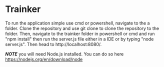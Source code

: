 # Trainker
To run the application simple use cmd or powershell, navigate to the a folder. Clone the repository and use git clone to clone the repository to the folder. Then, navigate to the trainker folder in powershell or cmd and run "npm install" then run the server.js file either in a IDE or by typing "node server.js". Then head to http://localhost:8080/. 

***NOTE*** you will need Node.js installed. You can do so here https://nodejs.org/en/download/node
